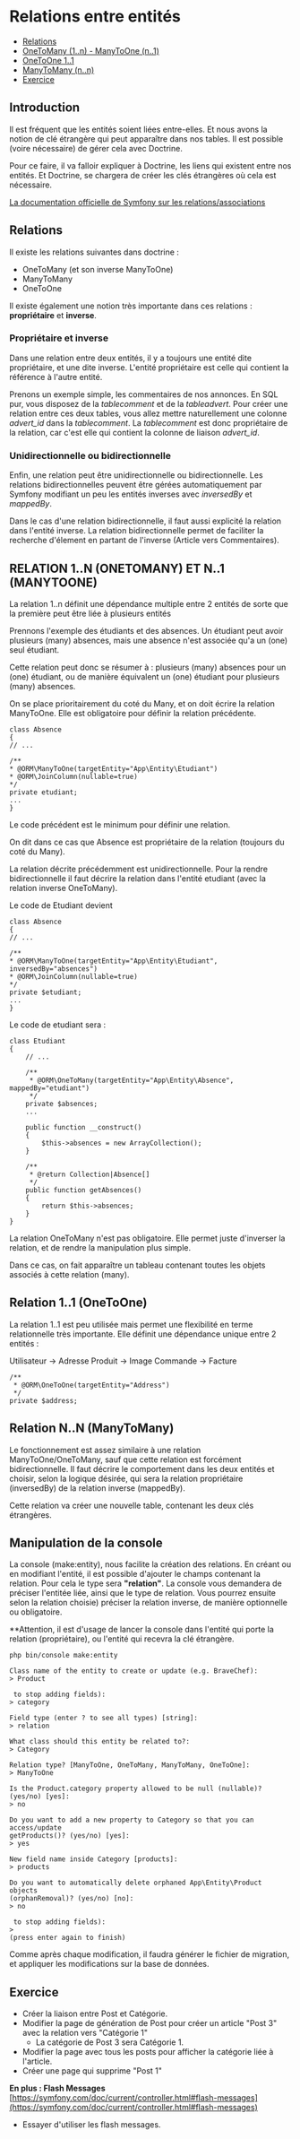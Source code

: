 # Relations entre entités

* [Relations](#relations)
* [OneToMany (1..n) - ManyToOne (n..1)](#onetomany-1n---manytoone-n1)
* [OneToOne  1..1](#onetoone--11)
* [ManyToMany (n..n)](#manytomany-nn)
* [Exercice](#exo-5)

## Introduction

Il est fréquent que les entités soient liées entre-elles. Et nous avons la notion de clé étrangère qui peut apparaître dans nos tables. Il est possible (voire nécessaire) de gérer cela avec Doctrine.

Pour ce faire, il va falloir expliquer à Doctrine, les liens qui existent entre nos entités. Et Doctrine, se chargera de créer les clés étrangères où cela est nécessaire.

[La documentation officielle de Symfony sur les relations/associations](https://symfony.com/doc/current/doctrine/associations.html)

## Relations

Il existe les relations suivantes dans doctrine :

* OneToMany (et son inverse ManyToOne)
* ManyToMany
* OneToOne

Il existe également une notion très importante dans ces relations : **propriétaire** et **inverse**.

### Propriétaire et inverse

Dans une relation entre deux entités, il y a toujours une entité dite propriétaire, et une dite inverse. L'entité propriétaire est celle qui contient la référence à l'autre entité.

Prenons un exemple simple, les commentaires de nos annonces. En SQL pur, vous disposez de la *tablecomment* et de la *tableadvert*. Pour créer une relation entre ces deux tables, vous allez mettre naturellement une colonne *advert_id* dans la *tablecomment*. La *tablecomment* est donc propriétaire de la relation, car c'est elle qui contient la colonne de liaison *advert_id*. 


### Unidirectionnelle ou bidirectionnelle

Enfin, une relation peut être unidirectionnelle ou bidirectionnelle. Les relations bidirectionnelles peuvent être gérées automatiquement par Symfony modifiant un peu les entités inverses avec *inversedBy* et *mappedBy*.

Dans le cas d'une relation bidirectionnelle, il faut aussi explicité la relation dans l'entité inverse. La relation bidirectionnelle permet de faciliter la recherche d'élement en partant de l'inverse (Article vers Commentaires).

## RELATION 1..N (ONETOMANY) ET N..1 (MANYTOONE)

La relation 1..n définit une dépendance multiple entre 2 entités de sorte que la première peut être liée à plusieurs entités

Prennons l'exemple des étudiants et des absences. Un étudiant peut avoir plusieurs (many) absences, mais une absence n'est associée qu'a un (one) seul étudiant.

Cette relation peut donc se résumer à : plusieurs (many) absences pour un (one) étudiant, ou de manière équivalent un (one) étudiant pour plusieurs (many) absences.

On se place prioritairement du coté du Many, et on doit écrire la relation ManyToOne. Elle est obligatoire pour définir la relation précédente.

```
class Absence
{
// ...

/**
* @ORM\ManyToOne(targetEntity="App\Entity\Etudiant")
* @ORM\JoinColumn(nullable=true)
*/
private etudiant;
...
}
```
Le code précédent est le minimum pour définir une relation.

On dit dans ce cas que Absence est propriétaire de la relation (toujours du coté du Many).

La relation décrite précédemment est unidirectionnelle. Pour la rendre bidirectionnelle il faut décrire la relation dans l'entité etudiant (avec la relation inverse OneToMany).

Le code de Etudiant devient

```
class Absence
{
// ...

/**
* @ORM\ManyToOne(targetEntity="App\Entity\Etudiant", inversedBy="absences")
* @ORM\JoinColumn(nullable=true)
*/
private $etudiant;
...
}
```

Le code de etudiant sera :
```
class Etudiant
{
    // ...

    /**
     * @ORM\OneToMany(targetEntity="App\Entity\Absence", mappedBy="etudiant")
     */
    private $absences;
    ...

    public function __construct()
    {
        $this->absences = new ArrayCollection();
    }

    /**
     * @return Collection|Absence[]
     */
    public function getAbsences()
    {
        return $this->absences;
    }
}
```

La relation OneToMany n'est pas obligatoire. Elle permet juste d'inverser la relation, et de rendre la manipulation plus simple.

Dans ce cas, on fait apparaître un tableau contenant toutes les objets associés à cette relation (many).

## Relation 1..1 (OneToOne)

La relation 1..1 est peu utilisée mais permet une flexibilité en terme relationnelle très importante. Elle définit une dépendance unique entre 2 entités :

Utilisateur -> Adresse
Produit -> Image
Commande -> Facture

```
/**
 * @ORM\OneToOne(targetEntity="Address")
 */
private $address;

```

## Relation N..N (ManyToMany)

Le fonctionnement est assez similaire à une relation ManyToOne/OneToMany, sauf que cette relation est forcément bidirectionnelle. Il faut décrire le comportement dans les deux entités et choisir, selon la logique désirée, qui sera la relation propriétaire (inversedBy) de la relation inverse (mappedBy).

Cette relation va créer une nouvelle table, contenant les deux clés étrangères.

## Manipulation de la console

La console (make:entity), nous facilite la création des relations. En créant ou en modifiant l'entité, il est possible d'ajouter le champs contenant la relation. Pour cela le type sera **"relation"**. La console vous demandera de préciser l'entitée liée, ainsi que le type de relation. Vous pourrez ensuite selon la relation choisie) préciser la relation inverse, de manière optionnelle ou obligatoire.

**Attention, il est d'usage de lancer la console dans l'entité qui porte la relation (propriétaire), ou l'entité qui recevra la clé étrangère.

```
php bin/console make:entity

Class name of the entity to create or update (e.g. BraveChef):
> Product

 to stop adding fields):
> category

Field type (enter ? to see all types) [string]:
> relation

What class should this entity be related to?:
> Category

Relation type? [ManyToOne, OneToMany, ManyToMany, OneToOne]:
> ManyToOne

Is the Product.category property allowed to be null (nullable)? (yes/no) [yes]:
> no

Do you want to add a new property to Category so that you can access/update
getProducts()? (yes/no) [yes]:
> yes

New field name inside Category [products]:
> products

Do you want to automatically delete orphaned App\Entity\Product objects
(orphanRemoval)? (yes/no) [no]:
> no

 to stop adding fields):
>
(press enter again to finish)
```

Comme après chaque modification, il faudra générer le fichier de migration, et appliquer les modifications sur la base de données.

## Exercice

* Créer la liaison entre Post et Catégorie. 
* Modifier la page de génération de Post pour créer un article "Post 3" avec la relation vers "Catégorie 1"
    * La catégorie de Post 3 sera Catégorie 1. 
* Modifier la page avec tous les posts pour afficher la catégorie liée à l'article. 
* Créer une page qui supprime "Post 1"

**En plus : Flash Messages** 
[https://symfony.com/doc/current/controller.html#flash-messages](https://symfony.com/doc/current/controller.html#flash-messages) 

* Essayer d'utiliser les flash messages.

